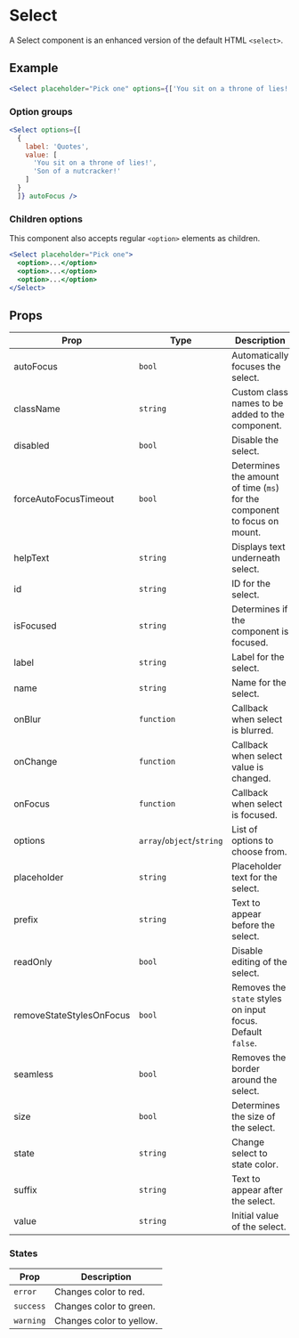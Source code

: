 # Select

A Select component is an enhanced version of the default HTML `<select>`.


## Example

```jsx
<Select placeholder="Pick one" options={['You sit on a throne of lies!', 'Son of a nutcracker!']} autoFocus />
```


### Option groups

```jsx
<Select options={[
  {
    label: 'Quotes',
    value: [
      'You sit on a throne of lies!',
      'Son of a nutcracker!'
    ]
  }
  ]} autoFocus />
```


### Children options

This component also accepts regular `<option>` elements as children.

```jsx
<Select placeholder="Pick one">
  <option>...</option>
  <option>...</option>
  <option>...</option>
</Select>
```


## Props

| Prop | Type | Description |
| --- | --- | --- |
| autoFocus | `bool` | Automatically focuses the select. |
| className | `string` | Custom class names to be added to the component. |
| disabled | `bool` | Disable the select. |
| forceAutoFocusTimeout | `bool` | Determines the amount of time (`ms`) for the component to focus on mount. |
| helpText | `string` | Displays text underneath select. |
| id | `string` | ID for the select. |
| isFocused | `string` | Determines if the component is focused. |
| label | `string` | Label for the select. |
| name | `string` | Name for the select. |
| onBlur | `function` | Callback when select is blurred. |
| onChange | `function` | Callback when select value is changed. |
| onFocus | `function` | Callback when select is focused. |
| options | `array`/`object`/`string` | List of options to choose from. |
| placeholder | `string` | Placeholder text for the select. |
| prefix | `string` | Text to appear before the select. |
| readOnly | `bool` | Disable editing of the select. |
| removeStateStylesOnFocus | `bool` | Removes the `state` styles on input focus. Default `false`. |
| seamless | `bool` | Removes the border around the select. |
| size | `bool` | Determines the size of the select. |
| state | `string` | Change select to state color. |
| suffix | `string` | Text to appear after the select. |
| value | `string` | Initial value of the select. |


### States

| Prop | Description |
| --- | --- |
| `error` | Changes color to red. |
| `success` | Changes color to green. |
| `warning` | Changes color to yellow. |
